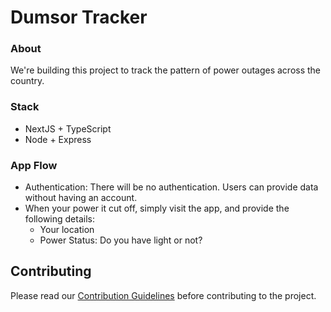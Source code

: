 # Dumsor Tracker

### About
We're building this project to track the pattern of power outages across the country.

### Stack
- NextJS + TypeScript
- Node + Express

### App Flow
- Authentication: There will be no authentication. Users can provide data without having an account.
- When your power it cut off, simply visit the app, and provide the following details:
    - Your location
    - Power Status: Do you have light or not?

## Contributing

Please read our [Contribution Guidelines](https://github.com/OpenSource-GH/dumsor-tracker-frontend/contributing/CONTRIBUTING.md) before contributing to the project.
